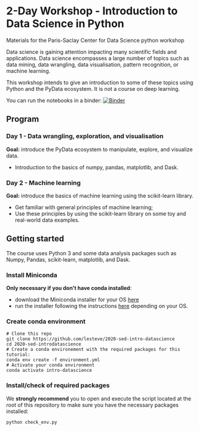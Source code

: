 # 2-Day Workshop - Introduction to Data Science in Python

Materials for the Paris-Saclay Center for Data Science python workshop

Data science is gaining attention impacting many scientific fields and
applications. Data science encompasses a large number of topics such as data
mining, data wrangling, data visualisation, pattern recognition, or machine
learning.

This workshop intends to give an introduction to some of these topics using
Python and the PyData ecosystem. It is not a course on deep learning.

You can run the notebooks in a binder:
[![Binder](https://mybinder.org/badge_logo.svg)](https://mybinder.org/v2/gh/lesteve/2020-sed-intro-datascience/master)

## Program

### Day 1 -  Data wrangling, exploration, and visualisation

**Goal:** introduce the PyData ecosystem to manipulate, explore, and visualize data.

* Introduction to the basics of numpy, pandas, matplotlib, and Dask.

### Day 2 - Machine learning

**Goal:** introduce the basics of machine learning using the  scikit-learn library.

* Get familiar with general principles of machine learning;
* Use these principles by using the scikit-learn library on some toy and real-world data examples.

## Getting started

The course uses Python 3 and some data analysis packages such as Numpy, Pandas,
scikit-learn, matplotlib, and Dask.

### Install Miniconda

**Only necessary if you don't have conda installed**:
- download the Miniconda installer for your OS [here](https://docs.conda.io/en/latest/miniconda.html)
- run the installer following the instructions
  [here](https://conda.io/projects/conda/en/latest/user-guide/install/index.html#regular-installation)
  depending on your OS.

### Create conda environment

```
# Clone this repo
git clone https://github.com/lesteve/2020-sed-intro-datascience
cd 2020-sed-introdatascience
# Create a conda environement with the required packages for this tutorial:
conda env create -f environment.yml
# Activate your conda environment
conda activate intro-datascience
```

### Install/check of required packages

We **strongly recommend** you to open and execute the script located at the
root of this repository to make sure you have the necessary packages installed:

```
python check_env.py
```
